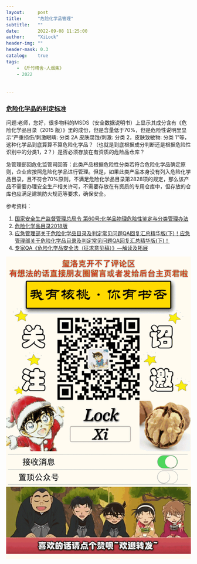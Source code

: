 ```yaml
---
layout:     post
title:      "危险化学品管理"
subtitle:   ""
date:       2022-09-08 11:25:00
author:     "XiLock"
header-img: ""
header-mask: 0.3
catalog:    true
tags:
    - 《斤竹精舍·人烟集》
    - 2022


---
```


### [危险化学品的判定标准](https://www.mem.gov.cn/hd/gzly/lyhf/202004/t20200430_353860.shtml)

问题:老师，您好，很多物料的MSDS（安全数据说明书）上显示其成分含有《危险化学品目录（2015 版）》里的成份，但是含量低于70%，但是危险性说明里显示“严重损伤/刺激眼睛: 分类 2A 皮肤腐蚀/刺激: 分类 2，皮肤致敏物: 分类 1”等，这种化学品到底算算不算危险化学品？（也就是到底根据成分判断还是根据危险性识别中的分类1，2？）是否必须存放在有资质的危险品仓库？

急管理部回危化监管司回答：此类产品根据危险性分类若符合危险化学品确定原则，企业应按照危险化学品进行管理。但是，如果此类产品本身没有列入危险化学品目录，且不符合70%原则，不满足危险化学品目录第2828项的规定，那么该产品不需要办理安全生产相关许可，不需要存放在有资质的专用仓库中，但存放的仓库也应满足建筑防火规范等要求，确保安全。

参考资料：
1. [国家安全生产监督管理总局令 第60号:化学品物理危险性鉴定与分类管理办法](http://www.gov.cn/gongbao/content/2013/content_2473885.htm)
1. [危险化学品目录2018版](https://scce.sjtu.edu.cn/upload/ueditor/file/20211203/1638512496754433.pdf)
1. [应急管理部关于危险化学品目录及判定常见问题QA回复汇总精华版(下)！应急管理部关于危险化学品目录及判定常见问题QA回复汇总精华版(下)！](www.cirs-group.com/cn/chemicals/yjglbgywxhxpmljpdcjwtqahfhzjhb-x)
1. [专家QA《危险化学品安全法（征求意见稿）》—解读及拓展](nimonik.com/zh-hans/2020/03/%E4%B8%93%E5%AE%B6qa%E3%80%8A%E5%8D%B1%E9%99%A9%E5%8C%96%E5%AD%A6%E5%93%81%E5%AE%89%E5%85%A8%E6%B3%95%EF%BC%88%E5%BE%81%E6%B1%82%E6%84%8F%E8%A7%81%E7%A8%BF%EF%BC%89%E3%80%8B-%E8%A7%A3/)

![](/img/wc-tail.GIF)
